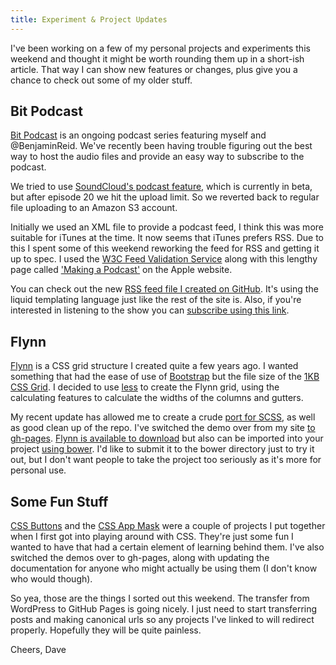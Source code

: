 ```yaml
---
title: Experiment & Project Updates
---
```


I've been working on a few of my personal projects and experiments this weekend and thought it might be worth rounding them up in a short-ish article. That way I can show new features or changes, plus give you a chance to check out some of my older stuff.
<!-- more -->

## Bit Podcast

[Bit Podcast](http://bitpodcast.com/) is an ongoing podcast series featuring myself and @BenjaminReid. We've recently been having trouble figuring out the best way to host the audio files and provide an easy way to subscribe to the podcast.

We tried to use [SoundCloud's podcast feature](http://help.soundcloud.com/customer/portal/articles/1209292-can-i-podcast-with-soundcloud-), which is currently in beta, but after episode 20 we hit the upload limit. So we reverted back to regular file uploading to an Amazon S3 account.

Initially we used an XML file to provide a podcast feed, I think this was more suitable for iTunes at the time. It now seems that iTunes prefers RSS. Due to this I spent some of this weekend reworking the feed for RSS and getting it up to spec. I used the [W3C Feed Validation Service](http://validator.w3.org/feed/) along with this lengthy page called ['Making a Podcast'](https://www.apple.com/uk/itunes/podcasts/specs.html) on the Apple website.

You can check out the new [RSS feed file I created on GitHub](https://github.com/nouveller/bitpodcast.com/blob/gh-pages/podcast.rss). It's using the liquid templating language just like the rest of the site is. Also, if you're interested in listening to the show you can [subscribe using this link](https://bitpodcast.com/podcast.rss).

## Flynn

[Flynn](http://daviddarnes.github.io/flynn/) is a CSS grid structure I created quite a few years ago. I wanted something that had the ease of use of [Bootstrap](http://getbootstrap.com/) but the file size of the [1KB CSS Grid](http://heygrady.com/blog/2011/02/17/using-sass-with-the-1kb-grid-system/). I decided to use [less](http://lesscss.org/) to create the Flynn grid, using the calculating features to calculate the widths of the columns and gutters.

My recent update has allowed me to create a crude [port for SCSS](https://github.com/daviddarnes/flynn/blob/master/grid/grid.scss), as well as good clean up of the repo. I've switched the demo over from my site [to gh-pages](http://daviddarnes.github.io/flynn/). [Flynn is available to download](https://github.com/daviddarnes/flynn) but also can be imported into your project [using bower](https://github.com/daviddarnes/flynn#usage). I'd like to submit it to the bower directory just to try it out, but I don't want people to take the project too seriously as it's more for personal use.

## Some Fun Stuff

[CSS Buttons](http://daviddarnes.github.io/css-buttons/) and the [CSS App Mask](https://github.com/daviddarnes/css-app-mask) were a couple of projects I put together when I first got into playing around with CSS. They're just some fun I wanted to have that had a certain element of learning behind them. I've also switched the demos over to gh-pages, along with updating the documentation for anyone who might actually be using them (I don't know who would though).

So yea, those are the things I sorted out this weekend. The transfer from WordPress to GitHub Pages is going nicely. I just need to start transferring posts and making canonical urls so any projects I've linked to will redirect properly. Hopefully they will be quite painless.

Cheers, Dave
